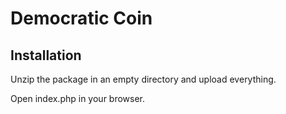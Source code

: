 Democratic Coin
=====

Installation
----------------
Unzip the package in an empty directory and upload everything.

Open index.php in your browser.
